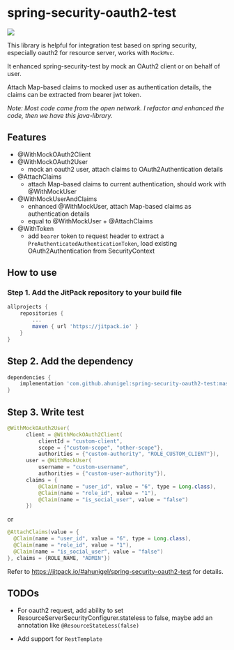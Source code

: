 # spring-security-oauth2-test
[![](https://jitpack.io/v/ahunigel/spring-security-oauth2-test.svg)](https://jitpack.io/#ahunigel/spring-security-oauth2-test)

This library is helpful for integration test based on spring security, especially oauth2 for resource server, works 
with `MockMvc`.

It enhanced spring-security-test by mock an OAuth2 client or on behalf of user.

Attach Map-based claims to mocked user as authentication details, the claims can be extracted from bearer jwt token.

_Note: Most code came from the open network. I refactor and enhanced the code, then we have this java-library._

## Features
- @WithMockOAuth2Client
- @WithMockOAuth2User
    - mock an oauth2 user, attach claims to OAuth2Authentication details
- @AttachClaims
    - attach Map-based claims to current authentication, should work with @WithMockUser
- @WithMockUserAndClaims
    - enhanced @WithMockUser, attach Map-based claims as authentication details
    - equal to @WithMockUser + @AttachClaims
- @WithToken
    - add `bearer` token to request header to extract a `PreAuthenticatedAuthenticationToken`,
    load existing OAuth2Authentication from SecurityContext

## How to use

### Step 1. Add the JitPack repository to your build file
```groovy
allprojects {
    repositories {
        ...
        maven { url 'https://jitpack.io' }
    }
}
```
## Step 2. Add the dependency
```groovy
dependencies {
    implementation 'com.github.ahunigel:spring-security-oauth2-test:master-SNAPSHOT'
}
```
## Step 3. Write test
```java
@WithMockOAuth2User(
      client = @WithMockOAuth2Client(
          clientId = "custom-client",
          scope = {"custom-scope", "other-scope"},
          authorities = {"custom-authority", "ROLE_CUSTOM_CLIENT"}),
      user = @WithMockUser(
          username = "custom-username",
          authorities = {"custom-user-authority"}),
      claims = {
          @Claim(name = "user_id", value = "6", type = Long.class),
          @Claim(name = "role_id", value = "1"),
          @Claim(name = "is_social_user", value = "false")
      })
```
or
```java
@AttachClaims(value = {
  @Claim(name = "user_id", value = "6", type = Long.class),
  @Claim(name = "role_id", value = "1"),
  @Claim(name = "is_social_user", value = "false")
}, claims = {ROLE_NAME, "ADMIN"})
```
Refer to https://jitpack.io/#ahunigel/spring-security-oauth2-test for details.

## TODOs

- For oauth2 request, add ability to set ResourceServerSecurityConfigurer.stateless to false, maybe add an 
annotation like `@ResourceStateLess(false)`

- Add support for `RestTemplate`
